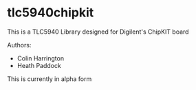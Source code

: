 tlc5940chipkit
================================

This is a TLC5940 Library designed for Digilent's ChipKIT board

Authors:
+ Colin Harrington
+ Heath Paddock

This is currently in alpha form
